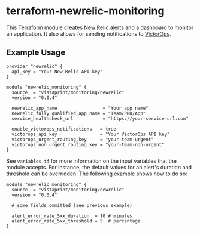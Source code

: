 # terraform-newrelic-monitoring

This [Terraform](https://www.terraform.io) module creates [New Relic](https://newrelic.com) alerts and a dashboard to monitor an application. It also allows for sending notifications to [VictorOps](https://victorops.com).

## Example Usage

```hcl
provider "newrelic" {
  api_key = "Your New Relic API key"
}

module "newrelic_monitoring" {
  source  = "vistaprint/monitoring/newrelic"
  version = "0.0.4"

  newrelic_app_name                 = "Your app name"
  newrelic_fully_qualified_app_name = "Team/PRD/App"
  service_healthcheck_url           = "https://your-service-url.com"

  enable_victorops_notifications   = true
  victorops_api_key                = "Your VictorOps API key"
  victorops_urgent_routing_key     = "your-team-urgent"
  victorops_non_urgent_routing_key = "your-team-non-urgent"
}
```

See `variables.tf` for more information on the input variables that the module accepts. For instance, the default values for an alert's duration and threshold can be overridden. The following example shows how to do so:

```hcl
module "newrelic_monitoring" {
  source  = "vistaprint/monitoring/newrelic"
  version = "0.0.4"

  # some fields ommitted (see previous example)

  alert_error_rate_5xx_duration  = 10 # minutes
  alert_error_rate_5xx_threshold = 5  # percentage
}
```
